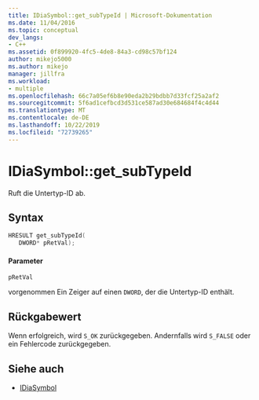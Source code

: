 ```yaml
---
title: IDiaSymbol::get_subTypeId | Microsoft-Dokumentation
ms.date: 11/04/2016
ms.topic: conceptual
dev_langs:
- C++
ms.assetid: 0f899920-4fc5-4de8-84a3-cd98c57bf124
author: mikejo5000
ms.author: mikejo
manager: jillfra
ms.workload:
- multiple
ms.openlocfilehash: 66c7a05ef6b8e90eda2b29bdbb7d33fcf25a2af2
ms.sourcegitcommit: 5f6ad1cefbcd3d531ce587ad30e684684f4c4d44
ms.translationtype: MT
ms.contentlocale: de-DE
ms.lasthandoff: 10/22/2019
ms.locfileid: "72739265"
---
```

# <a name="idiasymbolget_subtypeid"></a>IDiaSymbol::get_subTypeId
Ruft die Untertyp-ID ab.

## <a name="syntax"></a>Syntax

```C++
HRESULT get_subTypeId(
   DWORD* pRetVal);
```

#### <a name="parameters"></a>Parameter
 `pRetVal`

vorgenommen Ein Zeiger auf einen `DWORD`, der die Untertyp-ID enthält.

## <a name="return-value"></a>Rückgabewert
 Wenn erfolgreich, wird `S_OK` zurückgegeben. Andernfalls wird `S_FALSE` oder ein Fehlercode zurückgegeben.

## <a name="see-also"></a>Siehe auch
- [IDiaSymbol](../../debugger/debug-interface-access/idiasymbol.md)